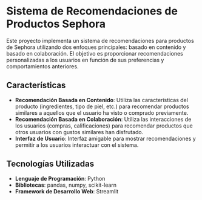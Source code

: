 # Sistema de Recomendaciones de Productos Sephora

Este proyecto implementa un sistema de recomendaciones para productos de Sephora utilizando dos enfoques principales: basado en contenido y basado en colaboración. El objetivo es proporcionar recomendaciones personalizadas a los usuarios en función de sus preferencias y comportamientos anteriores.

## Características

- **Recomendación Basada en Contenido**: Utiliza las características del producto (ingredientes, tipo de piel, etc.) para recomendar productos similares a aquellos que el usuario ha visto o comprado previamente.
- **Recomendación Basada en Colaboración**: Utiliza las interacciones de los usuarios (compras, calificaciones) para recomendar productos que otros usuarios con gustos similares han disfrutado.
- **Interfaz de Usuario**: Interfaz amigable para mostrar recomendaciones y permitir a los usuarios interactuar con el sistema.

## Tecnologías Utilizadas

- **Lenguaje de Programación**: Python
- **Bibliotecas**: pandas, numpy, scikit-learn
- **Framework de Desarrollo Web**: Streamlit
